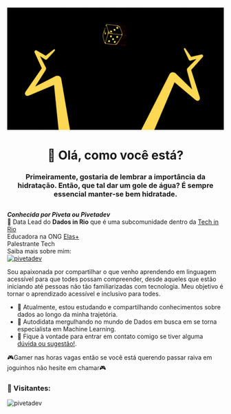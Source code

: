 <p align="center">
  <img src="https://github.com/pivetadev/pivetadev/raw/main/img/pivetadev.gif" alt="pivetadev, machine-learning">
</p>

<h1 align="center">🎲 Olá, como você está?</h1>
<h3 align="center"> Primeiramente, gostaria de lembrar a importância da hidratação. Então, que tal dar um gole de água? É sempre essencial manter-se bem hidratade. </h3>

##

***Conhecida por Piveta ou Pivetadev***\
🎲 Data Lead do <strong>Dados in Rio</strong> que é uma subcomunidade dentro da [Tech in Rio](https://www.instagram.com/techinrio/)\
Educadora na ONG [Elas+](https://www.instagram.com/fundoelas/)\
Palestrante Tech\
Saiba mais sobre mim:\
[![pivetadev](https://img.shields.io/website?label=pivetadev.com&style=for-the-badge&url=https://beacons.ai/pivetadev/)](https://beacons.ai/pivetadev)

Sou apaixonada por compartilhar o que venho aprendendo em linguagem acessível para que todes possam compreender, desde aqueles que estão iniciando até pessoas não tão familiarizadas com tecnologia. Meu objetivo é tornar o aprendizado acessível e inclusivo para todes.

- 🌱 Atualmente, estou estudando e compartilhando conhecimentos sobre dados ao longo da minha trajetória.
- 🥊 Autodidata mergulhando no mundo de Dados em busca em se torna especialista em Machine Learning.
- 💬 Fique à vontade para entrar em contato comigo se tiver alguma <a href="https://www.linkedin.com/in/nicole-pessoa/">dúvida ou sugestão!</a>.

🎮Gamer nas horas vagas então se você está querendo passar raiva em joguinhos não hesite em chamar🎮

<h3 align="left"> 🎲 Visitantes: </h3>
<p align="left"> <img src="https://komarev.com/ghpvc/?username=pivetadev&label=Profile%20views&color=0e75b6&style=flat" alt="pivetadev" /> </p>


